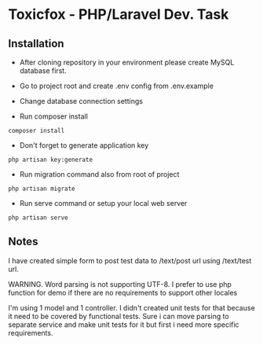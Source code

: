 # Toxicfox - PHP/Laravel Dev. Task

Installation
----
* After cloning repository in your environment please create MySQL database first.
* Go to project root and create .env config from .env.example
* Change database connection settings

* Run composer install
```
composer install 
```

* Don't forget to generate application key
```
php artisan key:generate 
```

* Run migration command also from root of project
```
php artisan migrate
```

* Run serve command or setup your local web server
```
php artisan serve
```

Notes
---
I have created simple form to post test data to /text/post url using /text/test url.

WARNING. Word parsing is not supporting UTF-8.
I prefer to use php function for demo if there are no requirements to support other locales

I'm using 1 model and 1 controller. I didn't created unit tests for that because it need to be covered by functional tests.
Sure i can move parsing to separate service and make unit tests for it but first i need more specific requirements. 